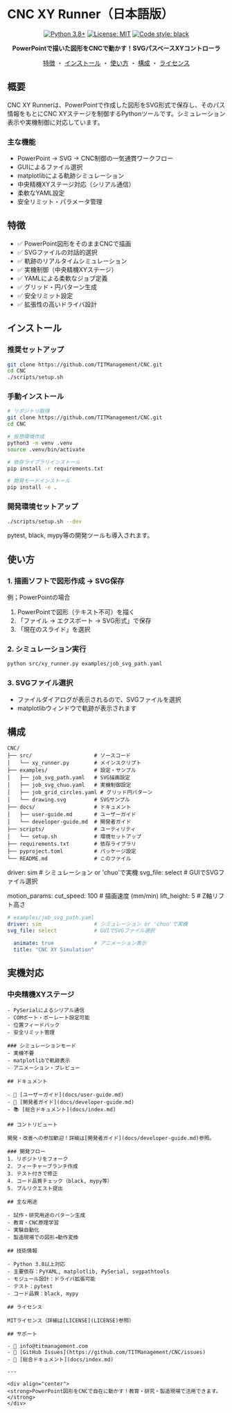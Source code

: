 # CNC XY Runner（日本語版）

<div align="center">

[![Python 3.8+](https://img.shields.io/badge/python-3.8+-blue.svg)](https://www.python.org/downloads/release/python-380/)
[![License: MIT](https://img.shields.io/badge/License-MIT-yellow.svg)](https://opensource.org/licenses/MIT)
[![Code style: black](https://img.shields.io/badge/code%20style-black-000000.svg)](https://github.com/psf/black)

**PowerPointで描いた図形をCNCで動かす！SVGパスベースXYコントローラ**

[特徴](#特徴) ・ [インストール](#インストール) ・ [使い方](#使い方) ・ [構成](#構成) ・ [ライセンス](#ライセンス)

</div>

## 概要

CNC XY Runnerは、PowerPointで作成した図形をSVG形式で保存し、そのパス情報をもとにCNC XYステージを制御するPythonツールです。シミュレーション表示や実機制御に対応しています。

### 主な機能

- PowerPoint → SVG → CNC制御の一気通貫ワークフロー
- GUIによるファイル選択
- matplotlibによる軌跡シミュレーション
- 中央精機XYステージ対応（シリアル通信）
- 柔軟なYAML設定
- 安全リミット・パラメータ管理

## 特徴

- ✅ PowerPoint図形をそのままCNCで描画
- ✅ SVGファイルの対話的選択
- ✅ 軌跡のリアルタイムシミュレーション
- ✅ 実機制御（中央精機XYステージ）
- ✅ YAMLによる柔軟なジョブ定義
- ✅ グリッド・円パターン生成
- ✅ 安全リミット設定
- ✅ 拡張性の高いドライバ設計

## インストール

### 推奨セットアップ

```bash
git clone https://github.com/TITManagement/CNC.git
cd CNC
./scripts/setup.sh
```

### 手動インストール

```bash
# リポジトリ取得
git clone https://github.com/TITManagement/CNC.git
cd CNC

# 仮想環境作成
python3 -m venv .venv
source .venv/bin/activate

# 依存ライブラリインストール
pip install -r requirements.txt

# 開発モードインストール
pip install -e .
```

### 開発環境セットアップ

```bash
./scripts/setup.sh --dev
```

pytest, black, mypy等の開発ツールも導入されます。

## 使い方

### 1. 描画ソフトで図形作成 → SVG保存
例；PowerPointの場合
1. PowerPointで図形（テキスト不可）を描く
2. 「ファイル → エクスポート → SVG形式」で保存
3. 「現在のスライド」を選択

### 2. シミュレーション実行
```bash
python src/xy_runner.py examples/job_svg_path.yaml
```

### 3. SVGファイル選択
- ファイルダイアログが表示されるので、SVGファイルを選択
- matplotlibウィンドウで軌跡が表示されます

## 構成

```
CNC/
├── src/                    # ソースコード
│   └── xy_runner.py        # メインスクリプト
├── examples/               # 設定・サンプル
│   ├── job_svg_path.yaml   # SVG描画設定
│   ├── job_svg_chuo.yaml   # 実機制御設定
│   ├── job_grid_circles.yaml # グリッド円パターン
│   └── drawing.svg         # SVGサンプル
├── docs/                   # ドキュメント
│   ├── user-guide.md       # ユーザーガイド
│   └── developer-guide.md  # 開発者ガイド
├── scripts/                # ユーティリティ
│   └── setup.sh            # 環境セットアップ
├── requirements.txt        # 依存ライブラリ
├── pyproject.toml          # パッケージ設定
└── README.md               # このファイル
```
driver: sim                 # シミュレーション or 'chuo'で実機
svg_file: select            # GUIでSVGファイル選択

motion_params:
  cut_speed: 100            # 描画速度 (mm/min)
  lift_height: 5            # Z軸リフト高さ

```yaml
# examples/job_svg_path.yaml
driver: sim                 # シミュレーション or 'chuo'で実機
svg_file: select            # GUIでSVGファイル選択

  animate: true             # アニメーション表示
  title: "CNC XY Simulation"
```


## 実機対応

### 中央精機XYステージ
```
- PySerialによるシリアル通信
- COMポート・ボーレート設定可能
- 位置フィードバック
- 安全リミット管理

### シミュレーションモード
- 実機不要
- matplotlibで軌跡表示
- アニメーション・プレビュー

## ドキュメント

- 📖 [ユーザーガイド](docs/user-guide.md)
- 🔧 [開発者ガイド](docs/developer-guide.md)
- 📚 [総合ドキュメント](docs/index.md)

## コントリビュート

開発・改善への参加歓迎！詳細は[開発者ガイド](docs/developer-guide.md)参照。

### 開発フロー
1. リポジトリをフォーク
2. フィーチャーブランチ作成
3. テスト付きで修正
4. コード品質チェック（black, mypy等）
5. プルリクエスト提出

## 主な用途

- 試作・研究用途のパターン生成
- 教育・CNC原理学習
- 実験自動化
- 製造現場での図形→動作変換

## 技術情報

- Python 3.8以上対応
- 主要依存：PyYAML, matplotlib, PySerial, svgpathtools
- モジュール設計：ドライバ拡張可能
- テスト：pytest
- コード品質：black, mypy

## ライセンス

MITライセンス（詳細は[LICENSE](LICENSE)参照）

## サポート

- 📧 info@titmanagement.com
- 🐛 [GitHub Issues](https://github.com/TITManagement/CNC/issues)
- 📖 [総合ドキュメント](docs/index.md)

---

<div align="center">
<strong>PowerPoint図形をCNCで自在に動かす！教育・研究・製造現場で活用できます。</strong>
</div>